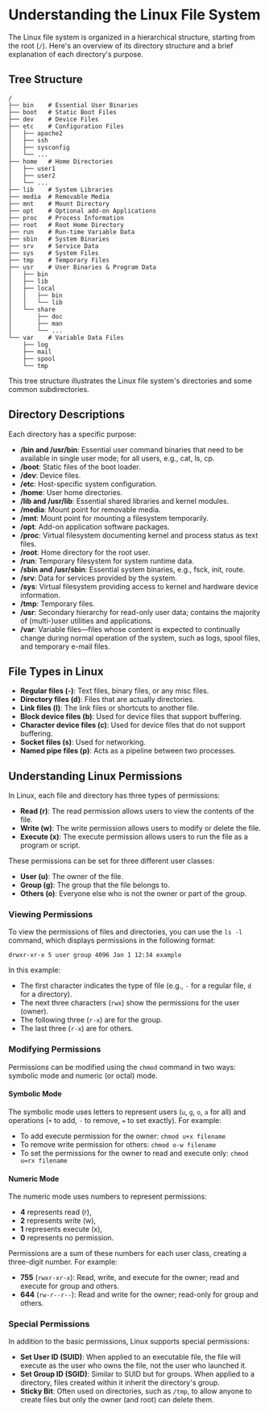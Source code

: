 # Understanding the Linux File System

The Linux file system is organized in a hierarchical structure, starting from the root (`/`). Here's an overview of its directory structure and a brief explanation of each directory's purpose.

## Tree Structure

```
/
├── bin    # Essential User Binaries
├── boot   # Static Boot Files
├── dev    # Device Files
├── etc    # Configuration Files
│   ├── apache2
│   ├── ssh
│   ├── sysconfig
│   └── ...
├── home   # Home Directories
│   ├── user1
│   ├── user2
│   └── ...
├── lib    # System Libraries
├── media  # Removable Media
├── mnt    # Mount Directory
├── opt    # Optional add-on Applications
├── proc   # Process Information
├── root   # Root Home Directory
├── run    # Run-time Variable Data
├── sbin   # System Binaries
├── srv    # Service Data
├── sys    # System Files
├── tmp    # Temporary Files
├── usr    # User Binaries & Program Data
│   ├── bin
│   ├── lib
│   ├── local
│   │   ├── bin
│   │   └── lib
│   └── share
│       ├── doc
│       ├── man
│       └── ...
└── var    # Variable Data Files
    ├── log
    ├── mail
    ├── spool
    └── tmp
```

This tree structure illustrates the Linux file system's directories and some common subdirectories.

## Directory Descriptions

Each directory has a specific purpose:

- **/bin and /usr/bin**: Essential user command binaries that need to be available in single user mode; for all users, e.g., cat, ls, cp.
- **/boot**: Static files of the boot loader.
- **/dev**: Device files.
- **/etc**: Host-specific system configuration.
- **/home**: User home directories.
- **/lib and /usr/lib**: Essential shared libraries and kernel modules.
- **/media**: Mount point for removable media.
- **/mnt**: Mount point for mounting a filesystem temporarily.
- **/opt**: Add-on application software packages.
- **/proc**: Virtual filesystem documenting kernel and process status as text files.
- **/root**: Home directory for the root user.
- **/run**: Temporary filesystem for system runtime data.
- **/sbin and /usr/sbin**: Essential system binaries, e.g., fsck, init, route.
- **/srv**: Data for services provided by the system.
- **/sys**: Virtual filesystem providing access to kernel and hardware device information.
- **/tmp**: Temporary files.
- **/usr**: Secondary hierarchy for read-only user data; contains the majority of (multi-)user utilities and applications.
- **/var**: Variable files—files whose content is expected to continually change during normal operation of the system, such as logs, spool files, and temporary e-mail files.

## File Types in Linux

- **Regular files (-)**: Text files, binary files, or any misc files.
- **Directory files (d)**: Files that are actually directories.
- **Link files (l)**: The link files or shortcuts to another file.
- **Block device files (b)**: Used for device files that support buffering.
- **Character device files (c)**: Used for device files that do not support buffering.
- **Socket files (s)**: Used for networking.
- **Named pipe files (p)**: Acts as a pipeline between two processes.

## Understanding Linux Permissions

In Linux, each file and directory has three types of permissions:

- **Read (r)**: The read permission allows users to view the contents of the file.
- **Write (w)**: The write permission allows users to modify or delete the file.
- **Execute (x)**: The execute permission allows users to run the file as a program or script.

These permissions can be set for three different user classes:

- **User (u)**: The owner of the file.
- **Group (g)**: The group that the file belongs to.
- **Others (o)**: Everyone else who is not the owner or part of the group.

### Viewing Permissions

To view the permissions of files and directories, you can use the `ls -l` command, which displays permissions in the following format:

```
drwxr-xr-x 5 user group 4096 Jan 1 12:34 example
```

In this example:
- The first character indicates the type of file (e.g., `-` for a regular file, `d` for a directory).
- The next three characters (`rwx`) show the permissions for the user (owner).
- The following three (`r-x`) are for the group.
- The last three (`r-x`) are for others.

### Modifying Permissions

Permissions can be modified using the `chmod` command in two ways: symbolic mode and numeric (or octal) mode.

#### Symbolic Mode

The symbolic mode uses letters to represent users (`u`, `g`, `o`, `a` for all) and operations (`+` to add, `-` to remove, `=` to set exactly). For example:

- To add execute permission for the owner: `chmod u+x filename`
- To remove write permission for others: `chmod o-w filename`
- To set the permissions for the owner to read and execute only: `chmod u=rx filename`

#### Numeric Mode

The numeric mode uses numbers to represent permissions:
- **4** represents read (r),
- **2** represents write (w),
- **1** represents execute (x),
- **0** represents no permission.

Permissions are a sum of these numbers for each user class, creating a three-digit number. For example:
- **755** (`rwxr-xr-x`): Read, write, and execute for the owner; read and execute for group and others.
- **644** (`rw-r--r--`): Read and write for the owner; read-only for group and others.

### Special Permissions

In addition to the basic permissions, Linux supports special permissions:

- **Set User ID (SUID)**: When applied to an executable file, the file will execute as the user who owns the file, not the user who launched it.
- **Set Group ID (SGID)**: Similar to SUID but for groups. When applied to a directory, files created within it inherit the directory's group.
- **Sticky Bit**: Often used on directories, such as `/tmp`, to allow anyone to create files but only the owner (and root) can delete them.
